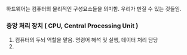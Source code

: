 하드웨어는 컴퓨터의 물리적인 구성요소들을 의미함.
우리가 만질 수 있는 것들임.

### 중앙 처리 장치 ( CPU, Central Processing Unit )
1. 컴퓨터의 두뇌 역할을 맡음.  명령어 해석 및 실행, 데이터 처리 담당
2. 